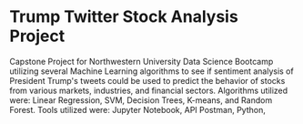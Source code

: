 # Trump Twitter Stock Analysis Project
Capstone Project for Northwestern University Data Science Bootcamp utilizing several Machine Learning algorithms to see if sentiment analysis of President Trump's tweets could be used
to predict the behavior of stocks from various markets, industries,  and financial sectors.  Algorithms utilized were: Linear Regression, SVM, Decision Trees, K-means, and Random Forest.  Tools utilized were: Jupyter Notebook, API Postman, Python, 
